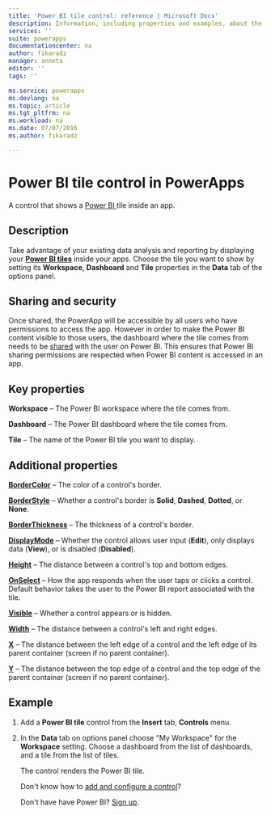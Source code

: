 ```yaml
---
title: 'Power BI tile control: reference | Microsoft Docs'
description: Information, including properties and examples, about the Power BI tile control
services: ''
suite: powerapps
documentationcenter: na
author: fikaradz
manager: anneta
editor: ''
tags: ''

ms.service: powerapps
ms.devlang: na
ms.topic: article
ms.tgt_pltfrm: na
ms.workload: na
ms.date: 07/07/2016
ms.author: fikaradz

---
```

# Power BI tile control in PowerApps
A control that shows a [Power BI ](https://powerbi.microsoft.com) tile inside an app.

## Description
Take advantage of your existing data analysis and reporting by displaying your **[Power BI tiles](https://docs.microsoft.com/power-bi/service-dashboard-tiles)** inside your apps.  Choose the tile you want to show by setting its **Workspace**, **Dashboard** and **Tile** properties in the **Data** tab of the options panel.

## Sharing and security
Once shared, the PowerApp will be accessible by all users who have permissions to access the app.  However in order to make the Power BI content visible to those users, the dashboard where the tile comes from needs to be
[shared](https://docs.microsoft.com/power-bi/service-how-to-collaborate-distribute-dashboards-reports) with the user on Power BI.  This ensures that Power BI sharing permissions are respected when Power BI content is accessed in an app.

## Key properties
**Workspace** – The Power BI workspace where the tile comes from.

**Dashboard** – The Power BI dashboard where the tile comes from.

**Tile** – The name of the Power BI tile you want to display.

## Additional properties
**[BorderColor](../../controls/properties-color-border.md)** – The color of a control's border.

**[BorderStyle](../../controls/properties-color-border.md)** – Whether a control's border is **Solid**, **Dashed**, **Dotted**, or **None**.

**[BorderThickness](../../controls/properties-color-border.md)** – The thickness of a control's border.

**[DisplayMode](../../controls/properties-core.md)** – Whether the control allows user input (**Edit**), only displays data (**View**), or is disabled (**Disabled**).

**[Height](../../controls/properties-size-location.md)** – The distance between a control's top and bottom edges.

**[OnSelect](../../controls/properties-core.md)** – How the app responds when the user taps or clicks a control. Default behavior takes the user to the Power BI report associated with the tile.

**[Visible](../../controls/properties-core.md)** – Whether a control appears or is hidden.

**[Width](../../controls/properties-size-location.md)** – The distance between a control's left and right edges.

**[X](../../controls/properties-size-location.md)** – The distance between the left edge of a control and the left edge of its parent container (screen if no parent container).

**[Y](../../controls/properties-size-location.md)** – The distance between the top edge of a control and the top edge of the parent container (screen if no parent container).

## Example
1. Add a **Power BI tile** control from the **Insert** tab, **Controls** menu.  
2. In the **Data** tab on options panel choose "My Workspace" for the **Workspace** setting.  Choose a dashboard from the list of dashboards, and a tile from the list of tiles.
   
    The control renders the Power BI tile.
   
    Don't know how to [add and configure a control](../add-configure-controls.md)?
   
   Don't have have Power BI? [Sign up](https://docs.microsoft.com/power-bi/service-self-service-signup-for-power-bi).

